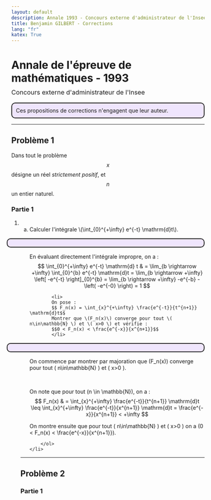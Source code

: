```yaml
---
layout: default
description: Annale 1993 - Concours externe d'administrateur de l'Insee
title: Benjamin GILBERT - Corrections
lang: "fr"
katex: True
---
```


<h1 style="margin-bottom: 0">Annale de l'épreuve de mathématiques - 1993</h1>
<h3 style="font-weight: normal; margin-top: 10px">Concours externe d'administrateur de l'Insee</h3>

<p style="border: solid 2px; border-radius: 10px; background-color:rgba(121, 28, 248, .1); padding-right: 10px; padding-left: 10px; padding-top: 10px; padding-bottom: 10px; margin: 15px 0 15px 0px;">
Ces propositions de corrections n'engagent que leur auteur.
</p>

---

## Problème 1

Dans tout le problème $$x$$ désigne un réel _strictement positif_, et $$n$$ un entier naturel.

### Partie 1

<ol type="1">
    <li>
        <ol type="a">
            <li> Calculer l'intégrale \(\int_{0}^{+\infty} e^{-t} \mathrm{d}t\). </li>

<p style="border: solid 2px; border-radius: 10px; background-color:rgba(121, 28, 248, .1); padding-right: 10px; padding-left: 10px; padding-top: 10px; padding-bottom: 10px; margin: 15px 0 15px -60px;">

En évaluant directement l'intégrale impropre, on a :
$$
\int_{0}^{+\infty} e^{-t} \mathrm{d} t & = \lim_{b \rightarrow +\infty} \int_{0}^{b} e^{-t} \mathrm{d}t = \lim_{b \rightarrow +\infty} \left[ -e^{-t} \right]_{0}^{b} = \lim_{b \rightarrow +\infty} -e^{-b} - \left( -e^{-0} \right)  = 1
$$
</p>

            <li> 
            On pose :
            $$ F_n(x) = \int_{x}^{+\infty} \frac{e^{-t}}{t^{n+1}} \mathrm{d}t$$
            Montrer que \(F_n(x)\) converge pour tout \( n\in\mathbb{N} \) et \( x>0 \) et vérifie :
            $$0 < F_n(x) < \frac{e^{-x}}{x^{n+1}}$$
            </li>

<p style="border: solid 2px; border-radius: 10px; background-color:rgba(121, 28, 248, .1); padding-right: 10px; padding-left: 10px; padding-top: 10px; padding-bottom: 10px; margin: 15px 0 15px -60px;">

On commence par montrer par majoration que \(F_n(x)\) converge pour tout \( n\in\mathbb{N} \) et \( x>0 \).

<br>

On note que pour tout \(n \in \mathbb{N}\), on a :
$$
F_n(x) & = \int_{x}^{+\infty} \frac{e^{-t}}{t^{n+1}} \mathrm{d}t \leq \int_{x}^{+\infty} \frac{e^{-t}}{x^{n+1}} \mathrm{d}t = \frac{e^{-x}}{x^{n+1}} < +\infty
$$

On montre ensuite que pour tout \( n\in\mathbb{N} \) et \( x>0 \) on a \(0 < F_n(x) < \frac{e^{-x}}{x^{n+1}}\).

</p>

        </ol>
    </li>
</ol> 

---

## Problème 2

### Partie 1
